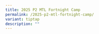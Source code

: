 ```yaml
---
title: 2025 P2 MTL Fortnight Camp
permalink: /2025-p2-mtl-fortnight-camp/
variant: tiptap
description: ""
---
```

